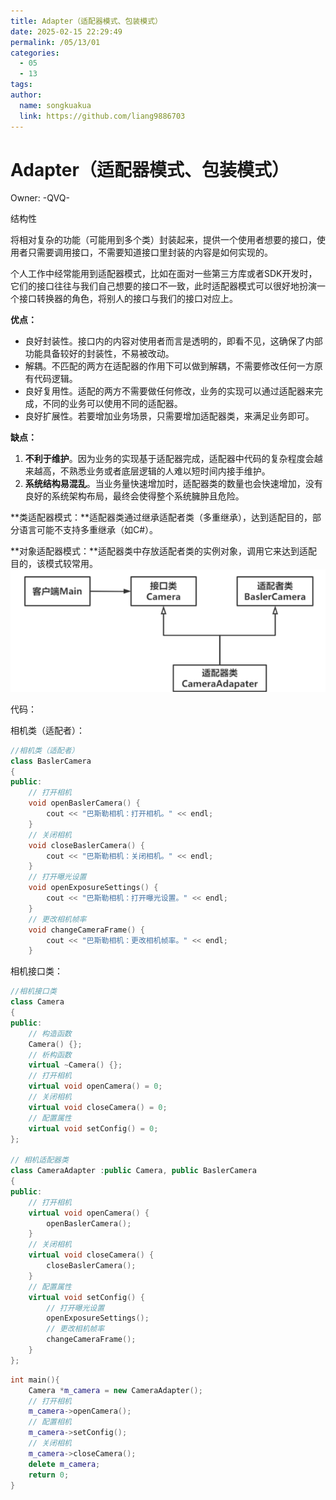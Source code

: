 ```yaml
---
title: Adapter（适配器模式、包装模式）
date: 2025-02-15 22:29:49
permalink: /05/13/01
categories: 
  - 05
  - 13
tags: 
author:
  name: songkuakua
  link: https://github.com/liang9886703
---
```

# Adapter（适配器模式、包装模式）

Owner: -QVQ-

结构性

将相对复杂的功能（可能用到多个类）封装起来，提供一个使用者想要的接口，使用者只需要调用接口，不需要知道接口里封装的内容是如何实现的。

个人工作中经常能用到适配器模式，比如在面对一些第三方库或者SDK开发时，它们的接口往往与我们自己想要的接口不一致，此时适配器模式可以很好地扮演一个接口转换器的角色，将别人的接口与我们的接口对应上。

**优点：**

- 良好封装性。接口内的内容对使用者而言是透明的，即看不见，这确保了内部功能具备较好的封装性，不易被改动。
- 解耦。不匹配的两方在适配器的作用下可以做到解耦，不需要修改任何一方原有代码逻辑。
- 良好复用性。适配的两方不需要做任何修改，业务的实现可以通过适配器来完成，不同的业务可以使用不同的适配器。
- 良好扩展性。若要增加业务场景，只需要增加适配器类，来满足业务即可。

**缺点：**

1. **不利于维护**。因为业务的实现基于适配器完成，适配器中代码的复杂程度会越来越高，不熟悉业务或者底层逻辑的人难以短时间内接手维护。
2. **系统结构易混乱**。当业务量快速增加时，适配器类的数量也会快速增加，没有良好的系统架构布局，最终会使得整个系统臃肿且危险。

**类适配器模式：**适配器类通过继承适配者类（多重继承），达到适配目的，部分语言可能不支持多重继承（如C#）。

**对象适配器模式：**适配器类中存放适配者类的实例对象，调用它来达到适配目的，该模式较常用。
![Untitled](./pic11.png)

代码：

相机类（适配者）：

```cpp
//相机类（适配者）
class BaslerCamera
{
public:
	// 打开相机
	void openBaslerCamera() {
		cout << "巴斯勒相机：打开相机。" << endl;
	}
	// 关闭相机
	void closeBaslerCamera() {
		cout << "巴斯勒相机：关闭相机。" << endl;
	}
	// 打开曝光设置
	void openExposureSettings() {
		cout << "巴斯勒相机：打开曝光设置。" << endl;
	}
	// 更改相机帧率
	void changeCameraFrame() {
		cout << "巴斯勒相机：更改相机帧率。" << endl;
	}
```

相机接口类：

```cpp
//相机接口类
class Camera
{
public:
	// 构造函数
	Camera() {};
	// 析构函数
	virtual ~Camera() {};
	// 打开相机
	virtual void openCamera() = 0;
	// 关闭相机
	virtual void closeCamera() = 0;
	// 配置属性
	virtual void setConfig() = 0;
};
 
// 相机适配器类
class CameraAdapter :public Camera, public BaslerCamera
{
public:
	// 打开相机
	virtual void openCamera() {
		openBaslerCamera();
	}
	// 关闭相机
	virtual void closeCamera() {
		closeBaslerCamera();
	}
	// 配置属性
	virtual void setConfig() {
		// 打开曝光设置
		openExposureSettings();
		// 更改相机帧率
		changeCameraFrame();
	}
};
```

```cpp
int main(){
	Camera *m_camera = new CameraAdapter();
	// 打开相机
	m_camera->openCamera();
	// 配置相机
	m_camera->setConfig();
	// 关闭相机
	m_camera->closeCamera();
	delete m_camera;
	return 0;
}
```